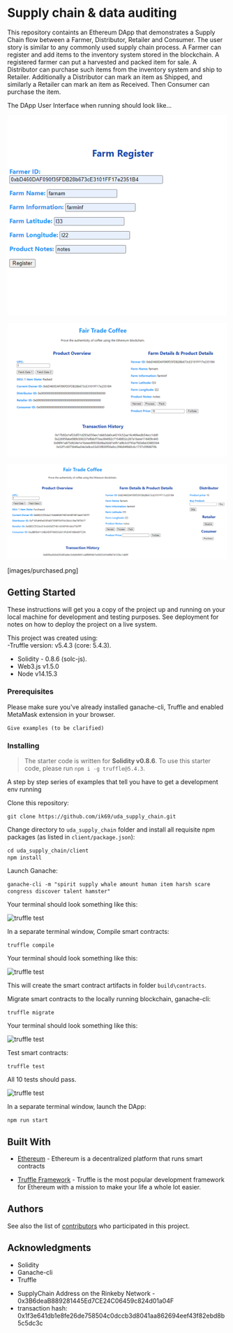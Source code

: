 # Supply chain & data auditing

This repository containts an Ethereum DApp that demonstrates a Supply Chain flow between a Farmer, Distributor, Retailer and Consumer. The user story is similar to any commonly used supply chain process. A Farmer can register and add items to the inventory system stored in the blockchain. A registered farmer can put a harvested and packed item for sale. A Distributor can purchase such items from the inventory system and ship to Retailer. Additionally a Distributor can mark an item as Shipped, and similarly a Retailer can mark an item as Received. Then Consumer can purchase the item.

The DApp User Interface when running should look like...

![truffle test](images/Farm_register.png)

![truffle test](images/farmer2.png)

![truffle test](images/purchased.png)

[images/purchased.png]


## Getting Started

These instructions will get you a copy of the project up and running on your local machine for development and testing purposes. See deployment for notes on how to deploy the project on a live system.  

This project was created using:  
-Truffle version: v5.4.3 (core: 5.4.3).  
- Solidity - 0.8.6 (solc-js).  
- Web3.js v1.5.0  
- Node v14.15.3 

### Prerequisites

Please make sure you've already installed ganache-cli, Truffle and enabled MetaMask extension in your browser.

```
Give examples (to be clarified)
```

### Installing

> The starter code is written for **Solidity v0.8.6**. To use this starter code, please run `npm i -g truffle@5.4.3`. 

A step by step series of examples that tell you have to get a development env running

Clone this repository:

```
git clone https://github.com/ik69/uda_supply_chain.git
```

Change directory to ```uda_supply_chain``` folder and install all requisite npm packages (as listed in ```client/package.json```):

```
cd uda_supply_chain/client
npm install
```

Launch Ganache:

```
ganache-cli -m "spirit supply whale amount human item harsh scare congress discover talent hamster"
```

Your terminal should look something like this:

![truffle test](images/ganache-cli.png)

In a separate terminal window, Compile smart contracts:

```
truffle compile
```

Your terminal should look something like this:

![truffle test](images/truffle_compile.png)

This will create the smart contract artifacts in folder ```build\contracts```.

Migrate smart contracts to the locally running blockchain, ganache-cli:

```
truffle migrate
```

Your terminal should look something like this:

![truffle test](images/truffle_migrate.png)

Test smart contracts:

```
truffle test
```

All 10 tests should pass.

![truffle test](images/truffle_test.png)

In a separate terminal window, launch the DApp:

```
npm run start
```

## Built With

* [Ethereum](https://www.ethereum.org/) - Ethereum is a decentralized platform that runs smart contracts

* [Truffle Framework](http://truffleframework.com/) - Truffle is the most popular development framework for Ethereum with a mission to make your life a whole lot easier.


## Authors

See also the list of [contributors](https://github.com/your/project/contributors.md) who participated in this project.

## Acknowledgments

* Solidity
* Ganache-cli
* Truffle

- SupplyChain Address on the Rinkeby Network  - 0x3B6deaB889281445Ed7CE24C06459c824d01a04F
 - transaction hash:    0x1f3e641db1e8fe26de758504c0dccb3d8041aa862694eef43f82ebd8b5c5dc3c